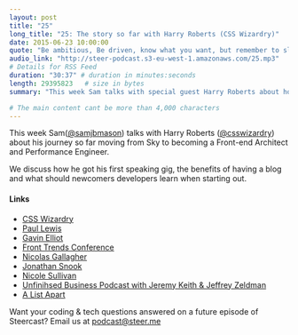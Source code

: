 ```yaml
---
layout: post
title: "25"
long_title: "25: The story so far with Harry Roberts (CSS Wizardry)"
date: 2015-06-23 10:00:00
quote: "Be ambitious, Be driven, know what you want, but remember to slow things down sometimes."
audio_link: "http://steer-podcast.s3-eu-west-1.amazonaws.com/25.mp3"
# Details for RSS Feed
duration: "30:37" # duration in minutes:seconds
length: 29395823   # size in bytes
summary: "This week Sam talks with special guest Harry Roberts about how he got started in the industry and what advice he would give a person starting off in the industry today."

# The main content cant be more than 4,000 characters
---
```


This week Sam([@samjbmason](https://twitter.com/samjbmason)) talks with Harry Roberts ([@csswizardry](https://twitter.com/csswizardry)) about his journey so far moving from Sky to becoming a Front-end Architect and Performance Engineer.

We discuss how he got his first speaking gig, the benefits of having a blog and what should newcomers developers learn when starting out.

#### Links
- [CSS Wizardry](http://csswizardry.com/)
- [Paul Lewis](https://twitter.com/aerotwist)
- [Gavin Elliot](https://twitter.com/gavinelliott)
- [Front Trends Conference](http://2015.front-trends.com/)
- [Nicolas Gallagher](http://nicolasgallagher.com/about/)
- [Jonathan Snook](http://snook.ca/)
- [Nicole Sullivan](http://www.stubbornella.org/content/)
- [Unfinihsed Business Podcast with Jeremy Keith & Jeffrey Zeldman](http://www.unfinished.bz/110)
- [A List Apart](http://alistapart.com/)


Want your coding & tech questions answered on a future episode of Steercast? Email us at [podcast@steer.me](mailto:podcast@steer.me)
